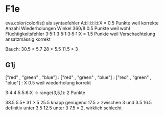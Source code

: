 # F1e

eva.color(colorlist) als syntaxfehler
A:i:i:i:i:i:i:X = 0.5 Punkte weil korrekte Anzahl Wiederholungen
Winkel 360/8 0.5 Punkte weil wohl Flüchtigkeitsfehler
3:5:1:3:5:1:3:5:1:X = 1.5 Punkte weil Verschachtelung ansatzmässig korrekt

Bauch: 
30.5 > 5.7
28 > 5.5
11.5 > 3

## G1j
["red" , "green" , "blue"] : ["red" , "green" , "blue"] : ["red" , "green" , "blue"] : X 0.5 weil wiederholung korrekt

3:4:4:5:5:6:X -> range(3,5,1): 2 Punkte

38.5 5.5+
31 > 5
25.5 knapp genügend
17.5 > zwischen 3 und 3.5
16.5 definitiv unter 3.5
12.5 unter 3
7.5 = 2, wirklich schlecht